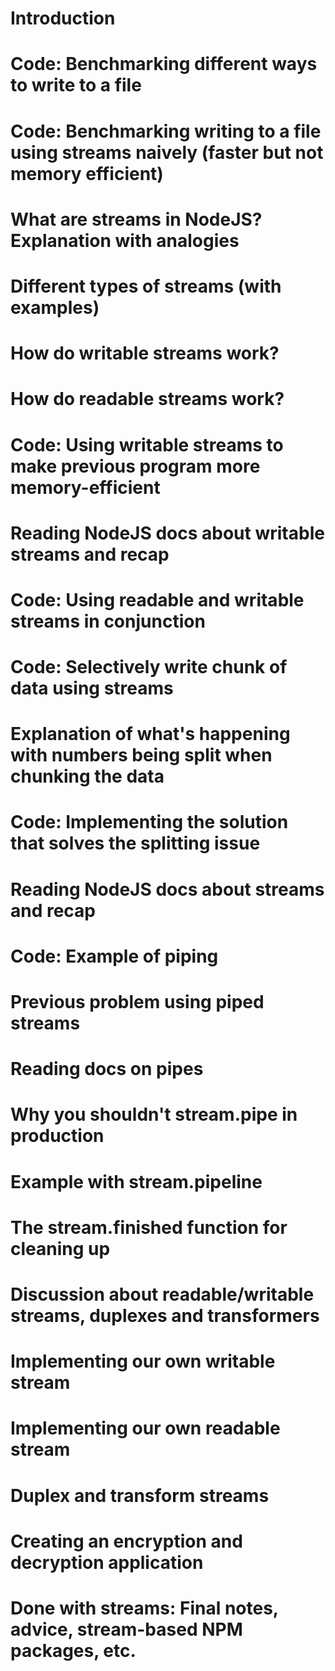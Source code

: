 # Introduction

# Code: Benchmarking different ways to write to a file

# Code: Benchmarking writing to a file using streams naively (faster but not memory efficient)

# What are streams in NodeJS? Explanation with analogies

# Different types of streams (with examples)

# How do writable streams work?

# How do readable streams work?

# Code: Using writable streams to make previous program more memory-efficient

# Reading NodeJS docs about writable streams and recap

# Code: Using readable and writable streams in conjunction

# Code: Selectively write chunk of data using streams

# Explanation of what's happening with numbers being split when chunking the data

# Code: Implementing the solution that solves the splitting issue

# Reading NodeJS docs about streams and recap

# Code: Example of piping

# Previous problem using piped streams

# Reading docs on pipes

# Why you shouldn't stream.pipe in production

# Example with stream.pipeline

# The stream.finished function for cleaning up

# Discussion about readable/writable streams, duplexes and transformers

# Implementing our own writable stream

# Implementing our own readable stream

# Duplex and transform streams

# Creating an encryption and decryption application

# Done with streams: Final notes, advice, stream-based NPM packages, etc.
